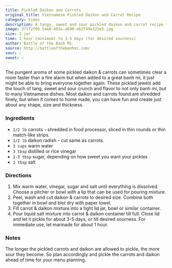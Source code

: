 ```yaml
---
title: Pickled Daikon and Carrots
original_title: Vietnamese Pickled Daikon and Carrot Recipe
category: Sides
description: A tangy, sweet and sour pickled daikon and carrot recipe that adds a crunchy tang to dishes. Perfect for banh mi sandwiches, salads, spring rolls and grilled meat/seafood dishes.
image: 371f2f06-5ae0-403a-a690-eb2f49e323e5.jpg
size: 1 jar
time: 1 hour (minimum) to 3-5 days (for desired sourness)
author: Battle of the Banh Mi
source: http://battleofthebanhmi.com/
sour: ✓
sweet: ✓
---
```


The pungent aroma of some pickled daikon & carrots can sometimes clear a room faster than a fire alarm but when added to a great banh mi, it just might be able to bring everyone together again. These pickled jewels add the touch of tang, sweet and sour crunch and flavor to not only banh mi, but to many Vietnamese dishes. Most daikon and carrots found are shredded finely, but when it comes to home made, you can have fun and create just about any shape, size and thickness.

### Ingredients

* `1/2 lb` carrots - shredded in food processor, sliced in thin rounds or thin match-like strips.
* `1/2 lb` daikon radish – cut same as carrots.
* `3 cups` warm water
* `3 tbsp` distilled or rice vinegar
* `2-3 tbsp` sugar, depending on how sweet you want your pickles
* `2 tbsp` salt

### Directions

1. Mix warm water, vinegar, sugar and salt until everything is dissolved. Choose a pitcher or bowl with a lip that can be used for pouring mixture.
2. Peel, wash and cut daikon & carrots to desired size. Combine both together in bowl and blot dry with paper towel.
3. Fill carrot & daikon mixture into a tight lid jar, bowl or similar container.
4. Pour liquid salt mixture into carrot & daikon container till full. Close lid and let it pickle for about 3-5 days, or till desired sourness. For immediate use, let marinade for about 1 hour. 

### Notes

The longer the pickled carrots and daikon are allowed to pickle, the more sour they become. So plan accordingly and pickle the carrots and daikon ahead of time for your menu planning.